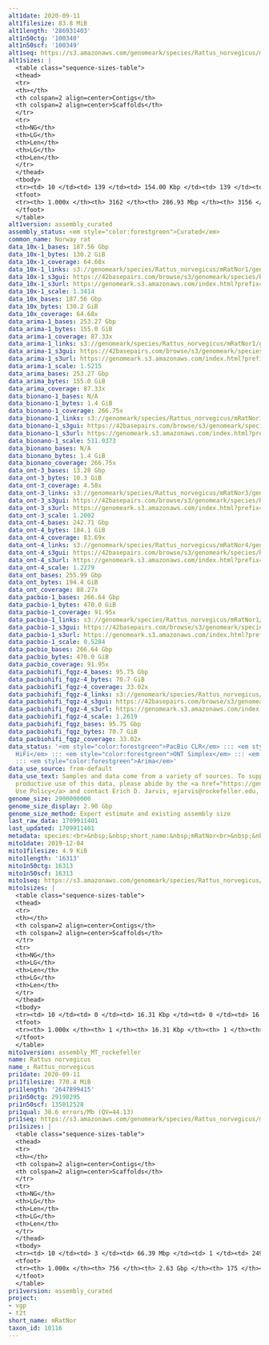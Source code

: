 ```yaml
---
alt1date: 2020-09-11
alt1filesize: 83.8 MiB
alt1length: '286931403'
alt1n50ctg: '100340'
alt1n50scf: '100349'
alt1seq: https://s3.amazonaws.com/genomeark/species/Rattus_norvegicus/mRatNor1/assembly_curated/mRatNor1.alt.cur.20200911.fasta.gz
alt1sizes: |
  <table class="sequence-sizes-table">
  <thead>
  <tr>
  <th></th>
  <th colspan=2 align=center>Contigs</th>
  <th colspan=2 align=center>Scaffolds</th>
  </tr>
  <tr>
  <th>NG</th>
  <th>LG</th>
  <th>Len</th>
  <th>LG</th>
  <th>Len</th>
  </tr>
  </thead>
  <tbody>
  <tr><td> 10 </td><td> 139 </td><td> 154.00 Kbp </td><td> 139 </td><td> 154.00 Kbp </td></tr><tr><td> 20 </td><td> 347 </td><td> 127.76 Kbp </td><td> 347 </td><td> 127.81 Kbp </td></tr><tr><td> 30 </td><td> 584 </td><td> 116.36 Kbp </td><td> 583 </td><td> 116.47 Kbp </td></tr><tr><td> 40 </td><td> 840 </td><td> 107.48 Kbp </td><td> 840 </td><td> 107.52 Kbp </td></tr><tr style="background-color:#cccccc;"><td> 50 </td><td> 1117 </td><td> 100.34 Kbp </td><td> 1116 </td><td> 100.35 Kbp </td></tr><tr><td> 60 </td><td> 1413 </td><td> 93.70 Kbp </td><td> 1412 </td><td> 93.72 Kbp </td></tr><tr><td> 70 </td><td> 1731 </td><td> 86.65 Kbp </td><td> 1731 </td><td> 86.67 Kbp </td></tr><tr><td> 80 </td><td> 2081 </td><td> 77.16 Kbp </td><td> 2080 </td><td> 77.20 Kbp </td></tr><tr><td> 90 </td><td> 2485 </td><td> 64.17 Kbp </td><td> 2483 </td><td> 64.31 Kbp </td></tr><tr><td> 100 </td><td> 3161 </td><td> 1.53 Kbp </td><td> 3155 </td><td> 1.53 Kbp </td></tr></tbody>
  <tfoot>
  <tr><th> 1.000x </th><th> 3162 </th><th> 286.93 Mbp </th><th> 3156 </th><th> 286.93 Mbp </th></tr>
  </tfoot>
  </table>
alt1version: assembly_curated
assembly_status: <em style="color:forestgreen">Curated</em>
common_name: Norway rat
data_10x-1_bases: 187.56 Gbp
data_10x-1_bytes: 130.2 GiB
data_10x-1_coverage: 64.68x
data_10x-1_links: s3://genomeark/species/Rattus_norvegicus/mRatNor1/genomic_data/10x/<br>
data_10x-1_s3gui: https://42basepairs.com/browse/s3/genomeark/species/Rattus_norvegicus/mRatNor1/genomic_data/10x/
data_10x-1_s3url: https://genomeark.s3.amazonaws.com/index.html?prefix=species/Rattus_norvegicus/mRatNor1/genomic_data/10x/
data_10x-1_scale: 1.3414
data_10x_bases: 187.56 Gbp
data_10x_bytes: 130.2 GiB
data_10x_coverage: 64.68x
data_arima-1_bases: 253.27 Gbp
data_arima-1_bytes: 155.0 GiB
data_arima-1_coverage: 87.33x
data_arima-1_links: s3://genomeark/species/Rattus_norvegicus/mRatNor1/genomic_data/arima/<br>
data_arima-1_s3gui: https://42basepairs.com/browse/s3/genomeark/species/Rattus_norvegicus/mRatNor1/genomic_data/arima/
data_arima-1_s3url: https://genomeark.s3.amazonaws.com/index.html?prefix=species/Rattus_norvegicus/mRatNor1/genomic_data/arima/
data_arima-1_scale: 1.5215
data_arima_bases: 253.27 Gbp
data_arima_bytes: 155.0 GiB
data_arima_coverage: 87.33x
data_bionano-1_bases: N/A
data_bionano-1_bytes: 1.4 GiB
data_bionano-1_coverage: 266.75x
data_bionano-1_links: s3://genomeark/species/Rattus_norvegicus/mRatNor1/genomic_data/bionano/<br>
data_bionano-1_s3gui: https://42basepairs.com/browse/s3/genomeark/species/Rattus_norvegicus/mRatNor1/genomic_data/bionano/
data_bionano-1_s3url: https://genomeark.s3.amazonaws.com/index.html?prefix=species/Rattus_norvegicus/mRatNor1/genomic_data/bionano/
data_bionano-1_scale: 511.0373
data_bionano_bases: N/A
data_bionano_bytes: 1.4 GiB
data_bionano_coverage: 266.75x
data_ont-3_bases: 13.28 Gbp
data_ont-3_bytes: 10.3 GiB
data_ont-3_coverage: 4.58x
data_ont-3_links: s3://genomeark/species/Rattus_norvegicus/mRatNor3/genomic_data/ont/<br>
data_ont-3_s3gui: https://42basepairs.com/browse/s3/genomeark/species/Rattus_norvegicus/mRatNor3/genomic_data/ont/
data_ont-3_s3url: https://genomeark.s3.amazonaws.com/index.html?prefix=species/Rattus_norvegicus/mRatNor3/genomic_data/ont/
data_ont-3_scale: 1.2002
data_ont-4_bases: 242.71 Gbp
data_ont-4_bytes: 184.1 GiB
data_ont-4_coverage: 83.69x
data_ont-4_links: s3://genomeark/species/Rattus_norvegicus/mRatNor4/genomic_data/ont/<br>
data_ont-4_s3gui: https://42basepairs.com/browse/s3/genomeark/species/Rattus_norvegicus/mRatNor4/genomic_data/ont/
data_ont-4_s3url: https://genomeark.s3.amazonaws.com/index.html?prefix=species/Rattus_norvegicus/mRatNor4/genomic_data/ont/
data_ont-4_scale: 1.2279
data_ont_bases: 255.99 Gbp
data_ont_bytes: 194.4 GiB
data_ont_coverage: 88.27x
data_pacbio-1_bases: 266.64 Gbp
data_pacbio-1_bytes: 470.0 GiB
data_pacbio-1_coverage: 91.95x
data_pacbio-1_links: s3://genomeark/species/Rattus_norvegicus/mRatNor1/genomic_data/pacbio/<br>
data_pacbio-1_s3gui: https://42basepairs.com/browse/s3/genomeark/species/Rattus_norvegicus/mRatNor1/genomic_data/pacbio/
data_pacbio-1_s3url: https://genomeark.s3.amazonaws.com/index.html?prefix=species/Rattus_norvegicus/mRatNor1/genomic_data/pacbio/
data_pacbio-1_scale: 0.5284
data_pacbio_bases: 266.64 Gbp
data_pacbio_bytes: 470.0 GiB
data_pacbio_coverage: 91.95x
data_pacbiohifi_fqgz-4_bases: 95.75 Gbp
data_pacbiohifi_fqgz-4_bytes: 70.7 GiB
data_pacbiohifi_fqgz-4_coverage: 33.02x
data_pacbiohifi_fqgz-4_links: s3://genomeark/species/Rattus_norvegicus/mRatNor4/genomic_data/pacbio_hifi/<br>
data_pacbiohifi_fqgz-4_s3gui: https://42basepairs.com/browse/s3/genomeark/species/Rattus_norvegicus/mRatNor4/genomic_data/pacbio_hifi/
data_pacbiohifi_fqgz-4_s3url: https://genomeark.s3.amazonaws.com/index.html?prefix=species/Rattus_norvegicus/mRatNor4/genomic_data/pacbio_hifi/
data_pacbiohifi_fqgz-4_scale: 1.2619
data_pacbiohifi_fqgz_bases: 95.75 Gbp
data_pacbiohifi_fqgz_bytes: 70.7 GiB
data_pacbiohifi_fqgz_coverage: 33.02x
data_status: '<em style="color:forestgreen">PacBio CLR</em> ::: <em style="color:forestgreen">PacBio
  HiFi</em> ::: <em style="color:forestgreen">ONT Simplex</em> ::: <em style="color:forestgreen">10x</em>
  ::: <em style="color:forestgreen">Arima</em>'
data_use_source: from-default
data_use_text: Samples and data come from a variety of sources. To support fair and
  productive use of this data, please abide by the <a href="https://genome10k.soe.ucsc.edu/data-use-policies/">Data
  Use Policy</a> and contact Erich D. Jarvis, ejarvis@rockefeller.edu, with any questions.
genome_size: 2900000000
genome_size_display: 2.90 Gbp
genome_size_method: Expert estimate and existing assembly size
last_raw_data: 1709911401
last_updated: 1709911401
metadata: species:<br>&nbsp;&nbsp;short_name:&nbsp;mRatNor<br>&nbsp;&nbsp;name:&nbsp;Rattus&nbsp;norvegicus<br>&nbsp;&nbsp;taxon_id:&nbsp;10116<br>&nbsp;&nbsp;common_name:&nbsp;Norway&nbsp;rat<br>&nbsp;&nbsp;order:<br>&nbsp;&nbsp;&nbsp;&nbsp;name:&nbsp;Rodentia<br>&nbsp;&nbsp;family:<br>&nbsp;&nbsp;&nbsp;&nbsp;name:&nbsp;Muridae<br>&nbsp;&nbsp;individuals:<br>&nbsp;&nbsp;-<br>&nbsp;&nbsp;&nbsp;&nbsp;short_name:&nbsp;mRatNor1<br>&nbsp;&nbsp;&nbsp;&nbsp;biosample_id:&nbsp;SAMEA7524397<br>&nbsp;&nbsp;&nbsp;&nbsp;alt_ids:<br>&nbsp;&nbsp;&nbsp;&nbsp;-&nbsp;SAN0001274<br>&nbsp;&nbsp;&nbsp;&nbsp;sex:&nbsp;male<br>&nbsp;&nbsp;&nbsp;&nbsp;project:&nbsp;[&nbsp;vgp&nbsp;]<br>&nbsp;&nbsp;-<br>&nbsp;&nbsp;&nbsp;&nbsp;short_name:&nbsp;mRatNor2<br>&nbsp;&nbsp;&nbsp;&nbsp;alt_ids:<br>&nbsp;&nbsp;&nbsp;&nbsp;-&nbsp;WKY/Bbb<br>&nbsp;&nbsp;-<br>&nbsp;&nbsp;&nbsp;&nbsp;short_name:&nbsp;mRatNor3<br>&nbsp;&nbsp;&nbsp;&nbsp;alt_ids:<br>&nbsp;&nbsp;&nbsp;&nbsp;-&nbsp;SHR/Utx&nbsp;(SHR-B2)<br>&nbsp;&nbsp;-<br>&nbsp;&nbsp;&nbsp;&nbsp;short_name:&nbsp;mRatNor4<br>&nbsp;&nbsp;&nbsp;&nbsp;biosample_id:&nbsp;null<br>&nbsp;&nbsp;&nbsp;&nbsp;strain:&nbsp;SHRSP/BbbUtx<br>&nbsp;&nbsp;&nbsp;&nbsp;alt_ids:<br>&nbsp;&nbsp;&nbsp;&nbsp;-&nbsp;RGD_8142383<br>&nbsp;&nbsp;&nbsp;&nbsp;-&nbsp;SHRA3/Utx<br>&nbsp;&nbsp;&nbsp;&nbsp;-&nbsp;SHR-A3<br>&nbsp;&nbsp;&nbsp;&nbsp;sex:&nbsp;male<br>&nbsp;&nbsp;&nbsp;&nbsp;birth_date:&nbsp;various,&nbsp;2022-2023<br>&nbsp;&nbsp;&nbsp;&nbsp;birth_location:&nbsp;Texas,&nbsp;USA<br>&nbsp;&nbsp;&nbsp;&nbsp;breeding_method:&nbsp;natural<br>&nbsp;&nbsp;&nbsp;&nbsp;description:&nbsp;><br>&nbsp;&nbsp;&nbsp;&nbsp;&nbsp;&nbsp;This&nbsp;"individual"&nbsp;represents&nbsp;the&nbsp;rat&nbsp;strain&nbsp;SHRSP/BbbUtx&nbsp;maintained&nbsp;at<br>&nbsp;&nbsp;&nbsp;&nbsp;&nbsp;&nbsp;UTHealth&nbsp;by&nbsp;Dr.&nbsp;Peter&nbsp;Doris.&nbsp;Multiple&nbsp;individuals&nbsp;are&nbsp;grouped&nbsp;together<br>&nbsp;&nbsp;&nbsp;&nbsp;&nbsp;&nbsp;because&nbsp;the&nbsp;strain&nbsp;is&nbsp;fully&nbsp;inbred&nbsp;and&nbsp;the&nbsp;genome&nbsp;is&nbsp;pseudohaploid.<br>&nbsp;&nbsp;&nbsp;&nbsp;&nbsp;&nbsp;Collections&nbsp;from&nbsp;various&nbsp;inviduals&nbsp;have&nbsp;occurred&nbsp;at&nbsp;multiple<br>&nbsp;&nbsp;&nbsp;&nbsp;&nbsp;&nbsp;timepoints,&nbsp;but&nbsp;they&nbsp;are&nbsp;generally&nbsp;being&nbsp;treated&nbsp;as&nbsp;coming&nbsp;from&nbsp;the<br>&nbsp;&nbsp;&nbsp;&nbsp;&nbsp;&nbsp;same&nbsp;source&nbsp;(similar&nbsp;to&nbsp;having&nbsp;a&nbsp;cell&nbsp;line)&nbsp;for&nbsp;the&nbsp;purpose&nbsp;of&nbsp;genome<br>&nbsp;&nbsp;&nbsp;&nbsp;&nbsp;&nbsp;assembly.&nbsp;A&nbsp;cell&nbsp;line&nbsp;was&nbsp;avoided&nbsp;so&nbsp;that&nbsp;somatic&nbsp;recombination&nbsp;could<br>&nbsp;&nbsp;&nbsp;&nbsp;&nbsp;&nbsp;be&nbsp;studied.&nbsp;For&nbsp;the&nbsp;purpose&nbsp;of&nbsp;this&nbsp;Tree&nbsp;of&nbsp;Life&nbsp;ID&nbsp;(ToLID),&nbsp;all<br>&nbsp;&nbsp;&nbsp;&nbsp;&nbsp;&nbsp;samples&nbsp;are&nbsp;from&nbsp;specimens&nbsp;at&nbsp;the&nbsp;same&nbsp;location&nbsp;and&nbsp;in&nbsp;the&nbsp;same<br>&nbsp;&nbsp;&nbsp;&nbsp;&nbsp;&nbsp;conditions.&nbsp;A&nbsp;reference&nbsp;genome&nbsp;assembly&nbsp;has&nbsp;already&nbsp;been&nbsp;generated&nbsp;using<br>&nbsp;&nbsp;&nbsp;&nbsp;&nbsp;&nbsp;PacBio&nbsp;HiFi&nbsp;and&nbsp;CLR&nbsp;(with&nbsp;other&nbsp;supporting&nbsp;data,&nbsp;e.g.&nbsp;Hi-C).&nbsp;The&nbsp;same<br>&nbsp;&nbsp;&nbsp;&nbsp;&nbsp;&nbsp;strain&nbsp;is&nbsp;being&nbsp;used&nbsp;for&nbsp;a&nbsp;T2T&nbsp;assembly&nbsp;effort.<br>&nbsp;&nbsp;&nbsp;&nbsp;provider:&nbsp;Dr.&nbsp;Peter&nbsp;Doris,&nbsp;University&nbsp;of&nbsp;Texas&nbsp;Health&nbsp;(UTHealth)&nbsp;Houston<br>&nbsp;&nbsp;&nbsp;&nbsp;samples:<br>&nbsp;&nbsp;&nbsp;&nbsp;-<br>&nbsp;&nbsp;&nbsp;&nbsp;&nbsp;&nbsp;sample_id:&nbsp;mRatNor4.liver1<br>&nbsp;&nbsp;&nbsp;&nbsp;&nbsp;&nbsp;tissue:&nbsp;liver<br>&nbsp;&nbsp;&nbsp;&nbsp;&nbsp;&nbsp;age:&nbsp;18&nbsp;weeks<br>&nbsp;&nbsp;&nbsp;&nbsp;&nbsp;&nbsp;dev_stage:&nbsp;adult<br>&nbsp;&nbsp;&nbsp;&nbsp;&nbsp;&nbsp;sample_biosample_id:&nbsp;SAMN24538170<br>&nbsp;&nbsp;&nbsp;&nbsp;&nbsp;&nbsp;birth_date:&nbsp;2020-10-29<br>&nbsp;&nbsp;&nbsp;&nbsp;&nbsp;&nbsp;collection_date:&nbsp;2021-03-08<br>&nbsp;&nbsp;&nbsp;&nbsp;&nbsp;&nbsp;provider:&nbsp;Dr.&nbsp;Peter&nbsp;Doris,&nbsp;University&nbsp;of&nbsp;Texas&nbsp;Health&nbsp;(UTHealth)&nbsp;Houston<br>&nbsp;&nbsp;&nbsp;&nbsp;-<br>&nbsp;&nbsp;&nbsp;&nbsp;&nbsp;&nbsp;sample_id:&nbsp;mRatNor4.kidney1<br>&nbsp;&nbsp;&nbsp;&nbsp;&nbsp;&nbsp;tissue:&nbsp;kindey<br>&nbsp;&nbsp;&nbsp;&nbsp;&nbsp;&nbsp;age:&nbsp;late&nbsp;gestational<br>&nbsp;&nbsp;&nbsp;&nbsp;&nbsp;&nbsp;dev_stage:&nbsp;late&nbsp;gestational<br>&nbsp;&nbsp;&nbsp;&nbsp;&nbsp;&nbsp;sample_biosample_id:&nbsp;null<br>&nbsp;&nbsp;&nbsp;&nbsp;&nbsp;&nbsp;collection_date:&nbsp;various,&nbsp;2022-2023<br>&nbsp;&nbsp;&nbsp;&nbsp;&nbsp;&nbsp;provider:&nbsp;Dr.&nbsp;Peter&nbsp;Doris,&nbsp;University&nbsp;of&nbsp;Texas&nbsp;Health&nbsp;(UTHealth)&nbsp;Houston<br>&nbsp;&nbsp;&nbsp;&nbsp;&nbsp;&nbsp;description:&nbsp;><br>&nbsp;&nbsp;&nbsp;&nbsp;&nbsp;&nbsp;&nbsp;&nbsp;Multiple&nbsp;samples&nbsp;were&nbsp;collected&nbsp;throughout&nbsp;2022-2023&nbsp;from&nbsp;multiple&nbsp;male<br>&nbsp;&nbsp;&nbsp;&nbsp;&nbsp;&nbsp;&nbsp;&nbsp;specimens.&nbsp;Intrabdominal&nbsp;testes&nbsp;are&nbsp;used&nbsp;to&nbsp;determine&nbsp;sex&nbsp;from&nbsp;these<br>&nbsp;&nbsp;&nbsp;&nbsp;&nbsp;&nbsp;&nbsp;&nbsp;late&nbsp;gestational&nbsp;fetuses.&nbsp;These&nbsp;samples&nbsp;were&nbsp;used&nbsp;for&nbsp;DNA&nbsp;sequencing<br>&nbsp;&nbsp;&nbsp;&nbsp;&nbsp;&nbsp;&nbsp;&nbsp;for&nbsp;the&nbsp;rat&nbsp;T2T&nbsp;project.<br>&nbsp;&nbsp;&nbsp;&nbsp;project:&nbsp;[&nbsp;t2t&nbsp;]<br>&nbsp;&nbsp;genome_size:&nbsp;2900000000<br>&nbsp;&nbsp;genome_size_method:&nbsp;Expert&nbsp;estimate&nbsp;and&nbsp;existing&nbsp;assembly&nbsp;size<br>&nbsp;&nbsp;project:&nbsp;[&nbsp;vgp,&nbsp;t2t&nbsp;]<br>
mito1date: 2019-12-04
mito1filesize: 4.9 KiB
mito1length: '16313'
mito1n50ctg: 16313
mito1n50scf: 16313
mito1seq: https://s3.amazonaws.com/genomeark/species/Rattus_norvegicus/mRatNor1/assembly_MT_rockefeller/mRatNor1.MT.20191204.fasta.gz
mito1sizes: |
  <table class="sequence-sizes-table">
  <thead>
  <tr>
  <th></th>
  <th colspan=2 align=center>Contigs</th>
  <th colspan=2 align=center>Scaffolds</th>
  </tr>
  <tr>
  <th>NG</th>
  <th>LG</th>
  <th>Len</th>
  <th>LG</th>
  <th>Len</th>
  </tr>
  </thead>
  <tbody>
  <tr><td> 10 </td><td> 0 </td><td> 16.31 Kbp </td><td> 0 </td><td> 16.31 Kbp </td></tr><tr><td> 20 </td><td> 0 </td><td> 16.31 Kbp </td><td> 0 </td><td> 16.31 Kbp </td></tr><tr><td> 30 </td><td> 0 </td><td> 16.31 Kbp </td><td> 0 </td><td> 16.31 Kbp </td></tr><tr><td> 40 </td><td> 0 </td><td> 16.31 Kbp </td><td> 0 </td><td> 16.31 Kbp </td></tr><tr style="background-color:#cccccc;"><td> 50 </td><td> 0 </td><td style="background-color:#ff8888;"> 16.31 Kbp </td><td> 0 </td><td style="background-color:#ff8888;"> 16.31 Kbp </td></tr><tr><td> 60 </td><td> 0 </td><td> 16.31 Kbp </td><td> 0 </td><td> 16.31 Kbp </td></tr><tr><td> 70 </td><td> 0 </td><td> 16.31 Kbp </td><td> 0 </td><td> 16.31 Kbp </td></tr><tr><td> 80 </td><td> 0 </td><td> 16.31 Kbp </td><td> 0 </td><td> 16.31 Kbp </td></tr><tr><td> 90 </td><td> 0 </td><td> 16.31 Kbp </td><td> 0 </td><td> 16.31 Kbp </td></tr><tr><td> 100 </td><td> 0 </td><td> 16.31 Kbp </td><td> 0 </td><td> 16.31 Kbp </td></tr></tbody>
  <tfoot>
  <tr><th> 1.000x </th><th> 1 </th><th> 16.31 Kbp </th><th> 1 </th><th> 16.31 Kbp </th></tr>
  </tfoot>
  </table>
mito1version: assembly_MT_rockefeller
name: Rattus norvegicus
name_: Rattus_norvegicus
pri1date: 2020-09-11
pri1filesize: 770.4 MiB
pri1length: '2647899415'
pri1n50ctg: 29198295
pri1n50scf: 135012528
pri1qual: 38.6 errors/Mb (QV=44.13)
pri1seq: https://s3.amazonaws.com/genomeark/species/Rattus_norvegicus/mRatNor1/assembly_curated/mRatNor1.pri.cur.20200911.fasta.gz
pri1sizes: |
  <table class="sequence-sizes-table">
  <thead>
  <tr>
  <th></th>
  <th colspan=2 align=center>Contigs</th>
  <th colspan=2 align=center>Scaffolds</th>
  </tr>
  <tr>
  <th>NG</th>
  <th>LG</th>
  <th>Len</th>
  <th>LG</th>
  <th>Len</th>
  </tr>
  </thead>
  <tbody>
  <tr><td> 10 </td><td> 3 </td><td> 66.39 Mbp </td><td> 1 </td><td> 249.05 Mbp </td></tr><tr><td> 20 </td><td> 7 </td><td> 60.87 Mbp </td><td> 2 </td><td> 182.69 Mbp </td></tr><tr><td> 30 </td><td> 12 </td><td> 47.25 Mbp </td><td> 3 </td><td> 169.03 Mbp </td></tr><tr><td> 40 </td><td> 17 </td><td> 39.90 Mbp </td><td> 5 </td><td> 152.45 Mbp </td></tr><tr style="background-color:#cccccc;"><td> 50 </td><td> 26 </td><td style="background-color:#88ff88;"> 29.20 Mbp </td><td> 7 </td><td style="background-color:#88ff88;"> 135.01 Mbp </td></tr><tr><td> 60 </td><td> 35 </td><td> 23.71 Mbp </td><td> 9 </td><td> 114.18 Mbp </td></tr><tr><td> 70 </td><td> 49 </td><td> 16.15 Mbp </td><td> 11 </td><td> 106.81 Mbp </td></tr><tr><td> 80 </td><td> 71 </td><td> 9.60 Mbp </td><td> 14 </td><td> 86.53 Mbp </td></tr><tr><td> 90 </td><td> 114 </td><td> 3.78 Mbp </td><td> 17 </td><td> 83.83 Mbp </td></tr><tr><td> 100 </td><td> 755 </td><td> 136  bp </td><td> 174 </td><td> 746  bp </td></tr></tbody>
  <tfoot>
  <tr><th> 1.000x </th><th> 756 </th><th> 2.63 Gbp </th><th> 175 </th><th> 2.65 Gbp </th></tr>
  </tfoot>
  </table>
pri1version: assembly_curated
project:
- vgp
- t2t
short_name: mRatNor
taxon_id: 10116
---
```

